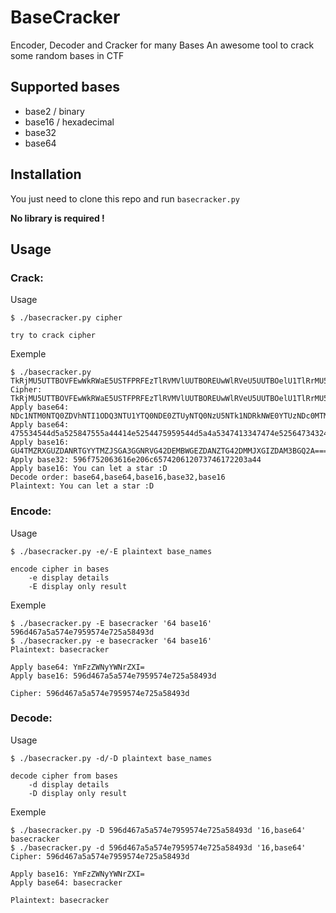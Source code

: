 # BaseCracker

Encoder, Decoder and Cracker for many Bases
An awesome tool to crack some random bases in CTF

## Supported bases

- base2 / binary
- base16 / hexadecimal
- base32
- base64

## Installation

You just need to clone this repo and run `basecracker.py`

**No library is required !**

## Usage

### Crack:
Usage
```
$ ./basecracker.py cipher

try to crack cipher
```

Exemple
```
$ ./basecracker.py TkRjMU5UTTBOVFEwWkRWaE5USTFPRFEzTlRVMVlUUTBOREUwWlRVeU5UUTBOelU1TlRrMU5EUmtOV0UwWVRVek5EYzBNVE16TkRjME56UmxOVEkxTmpRM016UXpNalEwTkRVMFpEUXlOVGMwTnpRMU5XRTBORFF4TkdVMVlUVTBORGN6TkRNeU5EUTBaRFJrTkdFMU9EUTNORGsxWVRRME5ERTBaRE16TkRJME56VXhNekkwTVROa00yUXpaRE5r
Cipher: TkRjMU5UTTBOVFEwWkRWaE5USTFPRFEzTlRVMVlUUTBOREUwWlRVeU5UUTBOelU1TlRrMU5EUmtOV0UwWVRVek5EYzBNVE16TkRjME56UmxOVEkxTmpRM016UXpNalEwTkRVMFpEUXlOVGMwTnpRMU5XRTBORFF4TkdVMVlUVTBORGN6TkRNeU5EUTBaRFJrTkdFMU9EUTNORGsxWVRRME5ERTBaRE16TkRJME56VXhNekkwTVROa00yUXpaRE5r
Apply base64: NDc1NTM0NTQ0ZDVhNTI1ODQ3NTU1YTQ0NDE0ZTUyNTQ0NzU5NTk1NDRkNWE0YTUzNDc0MTMzNDc0NzRlNTI1NjQ3MzQzMjQ0NDU0ZDQyNTc0NzQ1NWE0NDQxNGU1YTU0NDczNDMyNDQ0ZDRkNGE1ODQ3NDk1YTQ0NDE0ZDMzNDI0NzUxMzI0MTNkM2QzZDNk
Apply base64: 475534544d5a525847555a44414e5254475959544d5a4a5347413347474e525647343244454d425747455a44414e5a54473432444d4d4a5847495a44414d3342475132413d3d3d3d
Apply base16: GU4TMZRXGUZDANRTGYYTMZJSGA3GGNRVG42DEMBWGEZDANZTG42DMMJXGIZDAM3BGQ2A====
Apply base32: 596f752063616e206c657420612073746172203a44
Apply base16: You can let a star :D
Decode order: base64,base64,base16,base32,base16
Plaintext: You can let a star :D
```

### Encode:

Usage
```
$ ./basecracker.py -e/-E plaintext base_names

encode cipher in bases
    -e display details
    -E display only result
```

Exemple
```
$ ./basecracker.py -E basecracker '64 base16'
596d467a5a574e7959574e725a58493d
$ ./basecracker.py -e basecracker '64 base16'
Plaintext: basecracker

Apply base64: YmFzZWNyYWNrZXI=
Apply base16: 596d467a5a574e7959574e725a58493d

Cipher: 596d467a5a574e7959574e725a58493d
```

### Decode:
Usage
```
$ ./basecracker.py -d/-D plaintext base_names

decode cipher from bases
    -d display details
    -D display only result
```

Exemple
```
$ ./basecracker.py -D 596d467a5a574e7959574e725a58493d '16,base64'
basecracker
$ ./basecracker.py -d 596d467a5a574e7959574e725a58493d '16,base64'
Cipher: 596d467a5a574e7959574e725a58493d

Apply base16: YmFzZWNyYWNrZXI=
Apply base64: basecracker

Plaintext: basecracker
```

